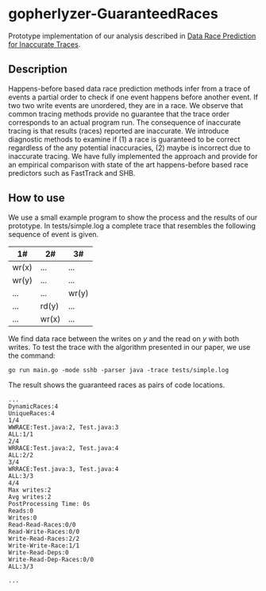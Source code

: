# gopherlyzer-GuaranteedRaces

Prototype implementation of our analysis described in [Data Race Prediction for Inaccurate Traces](https://arxiv.org/abs/1905.10855).

## Description

  Happens-before based data race prediction methods infer from a trace of events a partial order
  to check if one event happens before another event.
  If two two write events are unordered, they are in a race.
  We observe that common tracing methods provide no guarantee that the
  trace order corresponds to an actual program run.
  The consequence  of inaccurate tracing is that results (races) reported are inaccurate.
  We introduce diagnostic methods to examine
  if (1) a race is guaranteed to be correct regardless of the
  any potential inaccuracies, (2) maybe is incorrect due to inaccurate tracing.
  We have fully implemented the approach and provide for an empirical comparison
  with state of the art happens-before based race predictors such as FastTrack and SHB.

  ## How to use

We use a small example program to show the process and the results of our prototype. In tests/simple.log a complete trace that resembles the following sequence of event is given.

 1# |2# | 3#
 ------|-------|------
 wr(x) | ... | ...
 wr(y) | ... | ...
 ... | ... | wr(y)
 ... | rd(y) | ...
 ... | wr(x) | ...

 
 We find data race between the writes on *y* and the read on *y* with both writes. To test the trace with the algorithm presented in our paper, we use the command:

 ```
go run main.go -mode sshb -parser java -trace tests/simple.log
 ```

The result shows the guaranteed races as pairs of code locations.

 ```
...
DynamicRaces:4
UniqueRaces:4
1/4
WWRACE:Test.java:2, Test.java:3
ALL:1/1
2/4
WRRACE:Test.java:2, Test.java:4
ALL:2/2
3/4
WRRACE:Test.java:3, Test.java:4
ALL:3/3
4/4
Max writes:2
Avg writes:2
PostProcessing Time: 0s
Reads:0
Writes:0
Read-Read-Races:0/0
Read-Write-Races:0/0
Write-Read-Races:2/2
Write-Write-Race:1/1
Write-Read-Deps:0
Write-Read-Dep-Races:0/0
ALL:3/3

...
 ```
